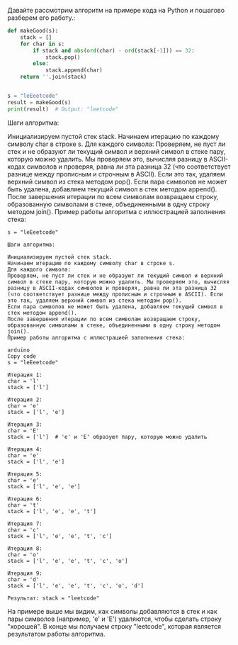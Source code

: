 Давайте рассмотрим алгоритм на примере кода на Python и пошагово разберем его работу.:

```python
def makeGood(s):
    stack = []
    for char in s:
        if stack and abs(ord(char) - ord(stack[-1])) == 32:
            stack.pop()
        else:
            stack.append(char)
    return ''.join(stack)


s = "leEeetcode"
result = makeGood(s)
print(result)  # Output: "leetcode"
```

Шаги алгоритма:

Инициализируем пустой стек stack.
Начинаем итерацию по каждому символу char в строке s.
Для каждого символа:
Проверяем, не пуст ли стек и не образуют ли текущий символ и верхний символ в стеке пару, которую можно удалить. Мы
проверяем это, вычисляя разницу в ASCII-кодах символов и проверяя, равна ли эта разница 32 (что соответствует разнице
между прописным и строчным в ASCII). Если это так, удаляем верхний символ из стека методом pop().
Если пара символов не может быть удалена, добавляем текущий символ в стек методом append().
После завершения итерации по всем символам возвращаем строку, образованную символами в стеке, объединенными в одну
строку методом join().
Пример работы алгоритма с иллюстрацией заполнения стека:

```
s = "leEeetcode"

Шаги алгоритма:

Инициализируем пустой стек stack.
Начинаем итерацию по каждому символу char в строке s.
Для каждого символа:
Проверяем, не пуст ли стек и не образуют ли текущий символ и верхний символ в стеке пару, которую можно удалить. Мы проверяем это, вычисляя разницу в ASCII-кодах символов и проверяя, равна ли эта разница 32 (что соответствует разнице между прописным и строчным в ASCII). Если это так, удаляем верхний символ из стека методом pop().
Если пара символов не может быть удалена, добавляем текущий символ в стек методом append().
После завершения итерации по всем символам возвращаем строку, образованную символами в стеке, объединенными в одну строку методом join().
Пример работы алгоритма с иллюстрацией заполнения стека:

arduino
Copy code
s = "leEeetcode"

Итерация 1:
char = 'l'
stack = ['l']

Итерация 2:
char = 'e'
stack = ['l', 'e']

Итерация 3:
char = 'E'
stack = ['l']  # 'e' и 'E' образуют пару, которую можно удалить

Итерация 4:
char = 'e'
stack = ['l', 'e']

Итерация 5:
char = 'e'
stack = ['l', 'e', 'e']

Итерация 6:
char = 't'
stack = ['l', 'e', 'e', 't']

Итерация 7:
char = 'c'
stack = ['l', 'e', 'e', 't', 'c']

Итерация 8:
char = 'o'
stack = ['l', 'e', 'e', 't', 'c', 'o']

Итерация 9:
char = 'd'
stack = ['l', 'e', 'e', 't', 'c', 'o', 'd']

Результат: stack = "leetcode"
```

На примере выше мы видим, как символы добавляются в стек и как пары символов (например, 'e' и 'E') удаляются, чтобы
сделать строку "хорошей". В конце мы получаем строку "leetcode", которая является результатом работы алгоритма.





